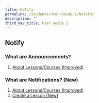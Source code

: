 ```yaml
---
title: Notify
permalink: /students/User-Guide-2/Notify/
description: ""
third_nav_title: User Guide 2
---
```


## Notify
### What are Announcements?
1. <a href="/user-guide/Teachers-UG/aboutlessons/" target="_blank">About Lessons/Courses (Improved)</a>

### What are Notifications? (New)
1. <a href="/user-guide/Teachers-UG/aboutlessons/" target="_blank">About Lessons/Courses (Improved)</a>
2. <a href="/user-guide/Teachers-UG/createlesson/" target="_blank">Create a Lesson (New)</a>